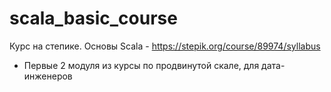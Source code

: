 # scala_basic_course
Курс на степике. Основы Scala - https://stepik.org/course/89974/syllabus
+ Первые 2 модуля из курсы по продвинутой скале, для дата-инженеров
